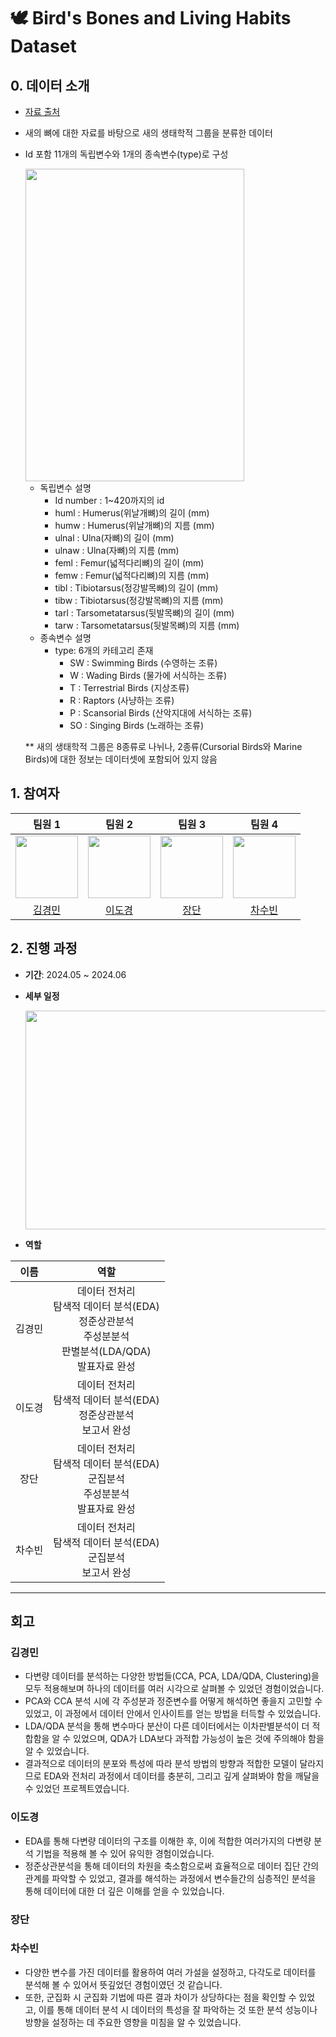 # **🕊 Bird's Bones and Living Habits Dataset**

## **0. 데이터 소개**
- [자료 출처](https://www.kaggle.com/datasets/zhangjuefei/birds-bones-and-living-habits/data) 
- 새의 뼈에 대한 자료를 바탕으로 새의 생태학적 그룹을 분류한 데이터
- Id 포함 11개의 독립변수와 1개의 종속변수(type)로 구성
  
  <img src = "https://github.com/chasubeen/Birds/assets/98953721/9190a656-fb9a-4d7f-927d-568d5673e3a0" height = 500 width = 350>
  
  - 독립변수 설명
    - Id number : 1~420까지의 id
    - huml : Humerus(위날개뼈)의 길이 (mm)
    - humw : Humerus(위날개뼈)의 지름 (mm)
    - ulnal : Ulna(자뼈)의 길이 (mm)
    - ulnaw : Ulna(자뼈)의 지름 (mm)
    - feml : Femur(넓적다리뼈)의 길이 (mm)
    - femw : Femur(넓적다리뼈)의 지름 (mm)
    - tibl : Tibiotarsus(정강발목뼈)의 길이 (mm)
    - tibw : Tibiotarsus(정강발목뼈)의 지름 (mm)
    - tarl : Tarsometatarsus(뒷발목뼈)의 길이 (mm)
    - tarw : Tarsometatarsus(뒷발목뼈)의 지름 (mm)
  - 종속변수 설명
    - type: 6개의 카테고리 존재
      - SW : Swimming Birds (수영하는 조류)
      - W : Wading Birds (물가에 서식하는 조류)
      - T : Terrestrial Birds (지상조류)
      - R : Raptors (사냥하는 조류)
      - P : Scansorial Birds (산악지대에 서식하는 조류)
      - SO : Singing Birds (노래하는 조류)    
  
  ** 새의 생태학적 그룹은 8종류로 나뉘나, 2종류(Cursorial Birds와 Marine Birds)에 대한 정보는 데이터셋에 포함되어 있지 않음

## **1. 참여자**
|**팀원 1**|**팀원 2**|**팀원 3**|**팀원 4**|
|:----------:|:----------:|:----------:|:----------:|
|<img src="https://github.com/chasubeen/Birds/assets/98953721/d0c36724-2af3-44f6-be26-b689db0cd52f" width = 100 height = 100>|<img src = "https://github.com/chasubeen/Birds/assets/98953721/d3770423-221a-4e58-9a62-fe0ac32731ef" width = 100 height = 100>|<img src = "https://github.com/chasubeen/Birds/assets/98953721/2daf399f-b08d-43e5-a014-583afde5057c" width = 100 height = 100>|<img src = "https://github.com/chasubeen/Birds/assets/98953721/897c44b7-c0d5-46ba-98d4-fb9e5b39a83e" width = 100 height = 100>|
|[김경민](https://github.com/kkyung0131)|[이도경](https://github.com/dklee1118)|[장단](https://github.com/nazzdsept)|[차수빈](https://github.com/chasubeen)|

## **2. 진행 과정**
- **기간**: 2024.05 ~ 2024.06
- **세부 일정**
  
  <img src = "https://github.com/chasubeen/Birds/assets/98953721/60af38ae-5c00-4f40-8be9-aae8d9c8e106" width = 600 height = 350>

- **역할**
  
|**이름**|**역할**|
|:-----:|:----------:|
|김경민|데이터 전처리 <br> 탐색적 데이터 분석(EDA) <br> 정준상관분석 <br> 주성분분석 <br> 판별분석(LDA/QDA) <br> 발표자료 완성|
|이도경|데이터 전처리 <br> 탐색적 데이터 분석(EDA) <br> 정준상관분석 <br> 보고서 완성|
|장단|데이터 전처리 <br> 탐색적 데이터 분석(EDA) <br> 군집분석 <br> 주성분분석 <br> 발표자료 완성|
|차수빈|데이터 전처리 <br> 탐색적 데이터 분석(EDA) <br> 군집분석 <br> 보고서 완성|

---
## **회고**
### **김경민**
- 다변량 데이터를 분석하는 다양한 방법들(CCA, PCA, LDA/QDA, Clustering)을 모두 적용해보며 하나의 데이터를 여러 시각으로 살펴볼 수 있었던 경험이었습니다.
- PCA와 CCA 분석 시에 각 주성분과 정준변수를 어떻게 해석하면 좋을지 고민할 수 있었고, 이 과정에서 데이터 안에서 인사이트를 얻는 방법을 터득할 수 있었습니다.
- LDA/QDA 분석을 통해 변수마다 분산이 다른 데이터에서는 이차판별분석이 더 적합함을 알 수 있었으며, QDA가 LDA보다 과적합 가능성이 높은 것에 주의해야 함을 알 수 있었습니다.
- 결과적으로 데이터의 분포와 특성에 따라 분석 방법의 방향과 적합한 모델이 달라지므로 EDA와 전처리 과정에서 데이터를 충분히, 그리고 깊게 살펴봐야 함을 깨달을 수 있었던 프로젝트였습니다. 

### **이도경**
- EDA를 통해 다변량 데이터의 구조를 이해한 후, 이에 적합한 여러가지의 다변량 분석 기법을 적용해 볼 수 있어 유익한 경험이었습니다.
- 정준상관분석을 통해 데이터의 차원을 축소함으로써 효율적으로 데이터 집단 간의 관계를 파악할 수 있었고, 결과를 해석하는 과정에서 변수들간의 심층적인 분석을 통해 데이터에 대한 더 깊은 이해를 얻을 수 있었습니다.

### **장단**

### **차수빈**
- 다양한 변수를 가진 데이터를 활용하여 여러 가설을 설정하고, 다각도로 데이터를 분석해 볼 수 있어서 뜻깊었던 경험이였던 것 같습니다.
- 또한, 군집화 시 군집화 기법에 따른 결과 차이가 상당하다는 점을 확인할 수 있었고, 이를 통해 데이터 분석 시 데이터의 특성을 잘 파악하는 것 또한 분석 성능이나 방향을 설정하는 데 주요한 영향을 미침을 알 수 있었습니다.
